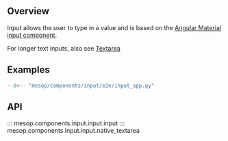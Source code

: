 ## Overview

Input allows the user to type in a value and is based on the [Angular Material input component](https://material.angular.io/components/input/overview).

For longer text inputs, also see [Textarea](./textarea.md)

## Examples

```python
--8<-- "mesop/components/input/e2e/input_app.py"
```

## API

::: mesop.components.input.input.input
::: mesop.components.input.input.native_textarea
